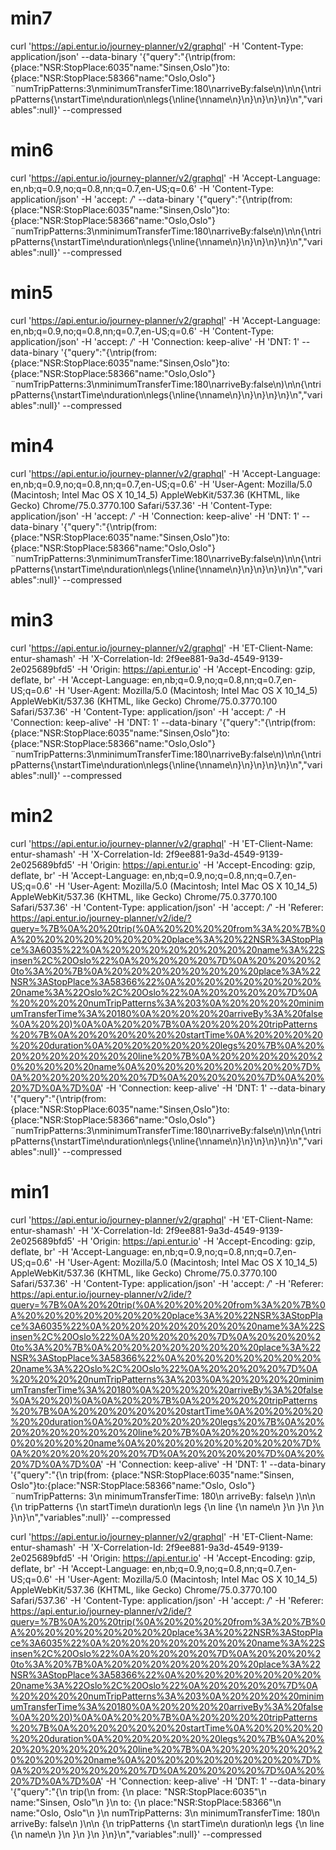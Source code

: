 # min7
curl 'https://api.entur.io/journey-planner/v2/graphql' -H 'Content-Type: application/json' --data-binary '{"query":"{\ntrip(from:{place:\"NSR:StopPlace:6035\"name:\"Sinsen,Oslo\"}to:{place:\"NSR:StopPlace:58366\"name:\"Oslo,Oslo\"}¨numTripPatterns:3\nminimumTransferTime:180\narriveBy:false\n)\n\n{\ntripPatterns{\nstartTime\nduration\nlegs{\nline{\nname\n}\n}\n}\n}\n}\n","variables":null}' --compressed

# min6
curl 'https://api.entur.io/journey-planner/v2/graphql' -H 'Accept-Language: en,nb;q=0.9,no;q=0.8,nn;q=0.7,en-US;q=0.6' -H 'Content-Type: application/json' -H 'accept: */*' --data-binary '{"query":"{\ntrip(from:{place:\"NSR:StopPlace:6035\"name:\"Sinsen,Oslo\"}to:{place:\"NSR:StopPlace:58366\"name:\"Oslo,Oslo\"}¨numTripPatterns:3\nminimumTransferTime:180\narriveBy:false\n)\n\n{\ntripPatterns{\nstartTime\nduration\nlegs{\nline{\nname\n}\n}\n}\n}\n}\n","variables":null}' --compressed

# min5
curl 'https://api.entur.io/journey-planner/v2/graphql' -H 'Accept-Language: en,nb;q=0.9,no;q=0.8,nn;q=0.7,en-US;q=0.6' -H 'Content-Type: application/json' -H 'accept: */*' -H 'Connection: keep-alive' -H 'DNT: 1' --data-binary '{"query":"{\ntrip(from:{place:\"NSR:StopPlace:6035\"name:\"Sinsen,Oslo\"}to:{place:\"NSR:StopPlace:58366\"name:\"Oslo,Oslo\"}¨numTripPatterns:3\nminimumTransferTime:180\narriveBy:false\n)\n\n{\ntripPatterns{\nstartTime\nduration\nlegs{\nline{\nname\n}\n}\n}\n}\n}\n","variables":null}' --compressed

# min4
curl 'https://api.entur.io/journey-planner/v2/graphql' -H 'Accept-Language: en,nb;q=0.9,no;q=0.8,nn;q=0.7,en-US;q=0.6' -H 'User-Agent: Mozilla/5.0 (Macintosh; Intel Mac OS X 10_14_5) AppleWebKit/537.36 (KHTML, like Gecko) Chrome/75.0.3770.100 Safari/537.36' -H 'Content-Type: application/json' -H 'accept: */*' -H 'Connection: keep-alive' -H 'DNT: 1' --data-binary '{"query":"{\ntrip(from:{place:\"NSR:StopPlace:6035\"name:\"Sinsen,Oslo\"}to:{place:\"NSR:StopPlace:58366\"name:\"Oslo,Oslo\"}¨numTripPatterns:3\nminimumTransferTime:180\narriveBy:false\n)\n\n{\ntripPatterns{\nstartTime\nduration\nlegs{\nline{\nname\n}\n}\n}\n}\n}\n","variables":null}' --compressed

# min3
curl 'https://api.entur.io/journey-planner/v2/graphql' -H 'ET-Client-Name: entur-shamash' -H 'X-Correlation-Id: 2f9ee881-9a3d-4549-9139-2e025689bfd5' -H 'Origin: https://api.entur.io' -H 'Accept-Encoding: gzip, deflate, br' -H 'Accept-Language: en,nb;q=0.9,no;q=0.8,nn;q=0.7,en-US;q=0.6' -H 'User-Agent: Mozilla/5.0 (Macintosh; Intel Mac OS X 10_14_5) AppleWebKit/537.36 (KHTML, like Gecko) Chrome/75.0.3770.100 Safari/537.36' -H 'Content-Type: application/json' -H 'accept: */*' -H 'Connection: keep-alive' -H 'DNT: 1' --data-binary '{"query":"{\ntrip(from:{place:\"NSR:StopPlace:6035\"name:\"Sinsen,Oslo\"}to:{place:\"NSR:StopPlace:58366\"name:\"Oslo,Oslo\"}¨numTripPatterns:3\nminimumTransferTime:180\narriveBy:false\n)\n\n{\ntripPatterns{\nstartTime\nduration\nlegs{\nline{\nname\n}\n}\n}\n}\n}\n","variables":null}' --compressed

# min2
curl 'https://api.entur.io/journey-planner/v2/graphql' -H 'ET-Client-Name: entur-shamash' -H 'X-Correlation-Id: 2f9ee881-9a3d-4549-9139-2e025689bfd5' -H 'Origin: https://api.entur.io' -H 'Accept-Encoding: gzip, deflate, br' -H 'Accept-Language: en,nb;q=0.9,no;q=0.8,nn;q=0.7,en-US;q=0.6' -H 'User-Agent: Mozilla/5.0 (Macintosh; Intel Mac OS X 10_14_5) AppleWebKit/537.36 (KHTML, like Gecko) Chrome/75.0.3770.100 Safari/537.36' -H 'Content-Type: application/json' -H 'accept: */*' -H 'Referer: https://api.entur.io/journey-planner/v2/ide/?query=%7B%0A%20%20trip(%0A%20%20%20%20from%3A%20%7B%0A%20%20%20%20%20%20%20%20place%3A%20%22NSR%3AStopPlace%3A6035%22%0A%20%20%20%20%20%20%20%20name%3A%22Sinsen%2C%20Oslo%22%0A%20%20%20%20%7D%0A%20%20%20%20to%3A%20%7B%0A%20%20%20%20%20%20%20%20place%3A%22NSR%3AStopPlace%3A58366%22%0A%20%20%20%20%20%20%20%20name%3A%22Oslo%2C%20Oslo%22%0A%20%20%20%20%7D%0A%20%20%20%20numTripPatterns%3A%203%0A%20%20%20%20minimumTransferTime%3A%20180%0A%20%20%20%20arriveBy%3A%20false%0A%20%20)%0A%0A%20%20%7B%0A%20%20%20%20tripPatterns%20%7B%0A%20%20%20%20%20%20startTime%0A%20%20%20%20%20%20duration%0A%20%20%20%20%20%20legs%20%7B%0A%20%20%20%20%20%20%20%20line%20%7B%0A%20%20%20%20%20%20%20%20%20%20name%0A%20%20%20%20%20%20%20%20%7D%0A%20%20%20%20%20%20%7D%0A%20%20%20%20%7D%0A%20%20%7D%0A%7D%0A' -H 'Connection: keep-alive' -H 'DNT: 1' --data-binary '{"query":"{\ntrip(from:{place:\"NSR:StopPlace:6035\"name:\"Sinsen,Oslo\"}to:{place:\"NSR:StopPlace:58366\"name:\"Oslo,Oslo\"}¨numTripPatterns:3\nminimumTransferTime:180\narriveBy:false\n)\n\n{\ntripPatterns{\nstartTime\nduration\nlegs{\nline{\nname\n}\n}\n}\n}\n}\n","variables":null}' --compressed


# min1
curl 'https://api.entur.io/journey-planner/v2/graphql' -H 'ET-Client-Name: entur-shamash' -H 'X-Correlation-Id: 2f9ee881-9a3d-4549-9139-2e025689bfd5' -H 'Origin: https://api.entur.io' -H 'Accept-Encoding: gzip, deflate, br' -H 'Accept-Language: en,nb;q=0.9,no;q=0.8,nn;q=0.7,en-US;q=0.6' -H 'User-Agent: Mozilla/5.0 (Macintosh; Intel Mac OS X 10_14_5) AppleWebKit/537.36 (KHTML, like Gecko) Chrome/75.0.3770.100 Safari/537.36' -H 'Content-Type: application/json' -H 'accept: */*' -H 'Referer: https://api.entur.io/journey-planner/v2/ide/?query=%7B%0A%20%20trip(%0A%20%20%20%20from%3A%20%7B%0A%20%20%20%20%20%20%20%20place%3A%20%22NSR%3AStopPlace%3A6035%22%0A%20%20%20%20%20%20%20%20name%3A%22Sinsen%2C%20Oslo%22%0A%20%20%20%20%7D%0A%20%20%20%20to%3A%20%7B%0A%20%20%20%20%20%20%20%20place%3A%22NSR%3AStopPlace%3A58366%22%0A%20%20%20%20%20%20%20%20name%3A%22Oslo%2C%20Oslo%22%0A%20%20%20%20%7D%0A%20%20%20%20numTripPatterns%3A%203%0A%20%20%20%20minimumTransferTime%3A%20180%0A%20%20%20%20arriveBy%3A%20false%0A%20%20)%0A%0A%20%20%7B%0A%20%20%20%20tripPatterns%20%7B%0A%20%20%20%20%20%20startTime%0A%20%20%20%20%20%20duration%0A%20%20%20%20%20%20legs%20%7B%0A%20%20%20%20%20%20%20%20line%20%7B%0A%20%20%20%20%20%20%20%20%20%20name%0A%20%20%20%20%20%20%20%20%7D%0A%20%20%20%20%20%20%7D%0A%20%20%20%20%7D%0A%20%20%7D%0A%7D%0A' -H 'Connection: keep-alive' -H 'DNT: 1' --data-binary '{"query":"{\n  trip(from: {place:\"NSR:StopPlace:6035\"name:\"Sinsen, Oslo\"}to:{place:\"NSR:StopPlace:58366\"name:\"Oslo, Oslo\"} ¨numTripPatterns: 3\n    minimumTransferTime: 180\n    arriveBy: false\n  )\n\n  {\n    tripPatterns {\n      startTime\n      duration\n      legs {\n        line {\n          name\n        }\n      }\n    }\n  }\n}\n","variables":null}' --compressed



curl 'https://api.entur.io/journey-planner/v2/graphql' -H 'ET-Client-Name: entur-shamash' -H 'X-Correlation-Id: 2f9ee881-9a3d-4549-9139-2e025689bfd5' -H 'Origin: https://api.entur.io' -H 'Accept-Encoding: gzip, deflate, br' -H 'Accept-Language: en,nb;q=0.9,no;q=0.8,nn;q=0.7,en-US;q=0.6' -H 'User-Agent: Mozilla/5.0 (Macintosh; Intel Mac OS X 10_14_5) AppleWebKit/537.36 (KHTML, like Gecko) Chrome/75.0.3770.100 Safari/537.36' -H 'Content-Type: application/json' -H 'accept: */*' -H 'Referer: https://api.entur.io/journey-planner/v2/ide/?query=%7B%0A%20%20trip(%0A%20%20%20%20from%3A%20%7B%0A%20%20%20%20%20%20%20%20place%3A%20%22NSR%3AStopPlace%3A6035%22%0A%20%20%20%20%20%20%20%20name%3A%22Sinsen%2C%20Oslo%22%0A%20%20%20%20%7D%0A%20%20%20%20to%3A%20%7B%0A%20%20%20%20%20%20%20%20place%3A%22NSR%3AStopPlace%3A58366%22%0A%20%20%20%20%20%20%20%20name%3A%22Oslo%2C%20Oslo%22%0A%20%20%20%20%7D%0A%20%20%20%20numTripPatterns%3A%203%0A%20%20%20%20minimumTransferTime%3A%20180%0A%20%20%20%20arriveBy%3A%20false%0A%20%20)%0A%0A%20%20%7B%0A%20%20%20%20tripPatterns%20%7B%0A%20%20%20%20%20%20startTime%0A%20%20%20%20%20%20duration%0A%20%20%20%20%20%20legs%20%7B%0A%20%20%20%20%20%20%20%20line%20%7B%0A%20%20%20%20%20%20%20%20%20%20name%0A%20%20%20%20%20%20%20%20%7D%0A%20%20%20%20%20%20%7D%0A%20%20%20%20%7D%0A%20%20%7D%0A%7D%0A' -H 'Connection: keep-alive' -H 'DNT: 1' --data-binary '{"query":"{\n  trip(\n    from: {\n        place: \"NSR:StopPlace:6035\"\n        name:\"Sinsen, Oslo\"\n    }\n    to: {\n        place:\"NSR:StopPlace:58366\"\n        name:\"Oslo, Oslo\"\n    }\n    numTripPatterns: 3\n    minimumTransferTime: 180\n    arriveBy: false\n  )\n\n  {\n    tripPatterns {\n      startTime\n      duration\n      legs {\n        line {\n          name\n        }\n      }\n    }\n  }\n}\n","variables":null}' --compressed


